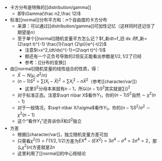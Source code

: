 - 卡方分布是特殊的[[distribution/gamma]]
  - 即$\Gamma(\frac n2,\frac 12)$
- 标准[[normal]]分布平方和：$n$个自由度的卡方分布
  - 来源：可以通过[[distribution/gamma]]可加性记忆（这样同时还记住了期望是$n$）
  - 至于单个[[normal]]随机变量平方怎么记？$f_新dt=f_旧 dx $则$f_新=(2\sqrt t)^{-1} \frac{1}{\sqrt {2\pi}}e^{-t/2}$
    - 注意$t=x^2,(dt/dx)^{-1}=(2\sqrt t)^{-1}$
    - 额还有一个正负号导致的2但反正能看出参数是$1/2,1/2$了已经
    - 参考：[[分布的变换]]
- 由[[normal]]随机变量的线性组合的性质，得：
  - $\bar X\sim N(\mu,\sigma^2/n)$
  - $(n-1)S^2=\sum (X_i-\bar X)^2=\sum X_i^2-n\bar X^2$（参考[[character/var]]）
    - 这里$S^2$分母本来就有$n-1$，所以$(n-1)S^2$其实就是$\sum()^2$
  - 对于标准正态。注意$\sqrt n\bar X$看作$Y_1$，你的$(n-1)S^2$自然$\sim \chi^2(n-1)$
  - 对于一般情况，$\sqrt n\bar X/\sigma$看作$Y_1$，你的$(n-1)S^2/\sigma^2\sim \chi^2(n-1)$
  - 这个“看作$Y_1$”还告诉你$\bar X$和$S^2$独立
- 方差
  - 根据[[character/var]]，独立随机变量方差可加
  - 只需看$\chi^2(1)=\Gamma(1/2,1/2)$方差为$EX^4-(EX^2)=3\sigma^4-\sigma^4=2\sigma^4=2$，那么$\chi^2(n)$方差就是$2n$
  - 这里利用了[[normal]]的中心矩结论